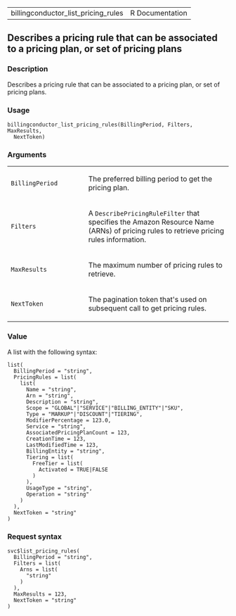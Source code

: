<table style="width: 100%;">
<tbody>
<tr class="odd">
<td>billingconductor_list_pricing_rules</td>
<td style="text-align: right;">R Documentation</td>
</tr>
</tbody>
</table>

## Describes a pricing rule that can be associated to a pricing plan, or set of pricing plans

### Description

Describes a pricing rule that can be associated to a pricing plan, or
set of pricing plans.

### Usage

    billingconductor_list_pricing_rules(BillingPeriod, Filters, MaxResults,
      NextToken)

### Arguments

<table>
<colgroup>
<col style="width: 35%" />
<col style="width: 65%" />
</colgroup>
<tbody>
<tr class="odd">
<td><code
id="billingconductor_list_pricing_rules_:_BillingPeriod">BillingPeriod</code></td>
<td><p>The preferred billing period to get the pricing plan.</p></td>
</tr>
<tr class="even">
<td><code
id="billingconductor_list_pricing_rules_:_Filters">Filters</code></td>
<td><p>A <code>DescribePricingRuleFilter</code> that specifies the
Amazon Resource Name (ARNs) of pricing rules to retrieve pricing rules
information.</p></td>
</tr>
<tr class="odd">
<td><code
id="billingconductor_list_pricing_rules_:_MaxResults">MaxResults</code></td>
<td><p>The maximum number of pricing rules to retrieve.</p></td>
</tr>
<tr class="even">
<td><code
id="billingconductor_list_pricing_rules_:_NextToken">NextToken</code></td>
<td><p>The pagination token that's used on subsequent call to get
pricing rules.</p></td>
</tr>
</tbody>
</table>

### Value

A list with the following syntax:

    list(
      BillingPeriod = "string",
      PricingRules = list(
        list(
          Name = "string",
          Arn = "string",
          Description = "string",
          Scope = "GLOBAL"|"SERVICE"|"BILLING_ENTITY"|"SKU",
          Type = "MARKUP"|"DISCOUNT"|"TIERING",
          ModifierPercentage = 123.0,
          Service = "string",
          AssociatedPricingPlanCount = 123,
          CreationTime = 123,
          LastModifiedTime = 123,
          BillingEntity = "string",
          Tiering = list(
            FreeTier = list(
              Activated = TRUE|FALSE
            )
          ),
          UsageType = "string",
          Operation = "string"
        )
      ),
      NextToken = "string"
    )

### Request syntax

    svc$list_pricing_rules(
      BillingPeriod = "string",
      Filters = list(
        Arns = list(
          "string"
        )
      ),
      MaxResults = 123,
      NextToken = "string"
    )
